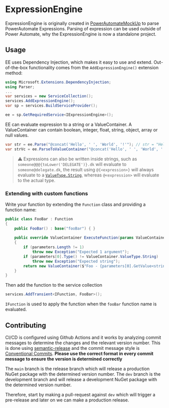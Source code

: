 ﻿# ExpressionEngine

ExpressionEngine is originally created in [PowerAutomateMockUp]() to parse PowerAutomate Expressions. Parsing of expression can be used outside of Power Automate, why the ExpressionEngine is now a standalone project.

## Usage
EE uses Dependency Injection, which makes it easy to use and extend. Out-of-the-box functionality comes from the `AddExpressionEngine()` extension method:

```c#
using Microsoft.Extensions.DependencyInjection;
using Parser;
...
var services = new ServiceCollection();
services.AddExpressionEngine();
var sp = services.BuildServiceProvider();

ee = sp.GetRequiredService<IExpressionEngine>();
```
EE can evaluate expression to a string or a ValueContainer. A ValueContainer can contain boolean, integer, float, string, object, array or null values.

```c#
var str = ee.Parse("@concat('Hello', ' ', 'World', '!'"); // str = "Hello World!"
var strVc = ee.ParseToValueContainer("@concat('Hello', ' ', 'World', '!'").GetValue<string>(); // str = "Hello World!"
```
> :warning: Expressions can also be written inside strings, such as `someone@@@{toLower('DELEGATE')}.dk` will evaluate to `someone@delegate.dk`, the result using `@{<expression>}` will always evaluate to a [`ValueType.String`](https://github.com/delegateas/ExpressionEngine/blob/18e1717658b82a17a9c50fe7a2c66f988605c80e/ExpressionEngine/ValueContainer.cs#L134), whereas `@<expression>` will evaluate to the actual type.

### Extending with custom functions
Write your function by extending the `Function` class and providing a function name:
````c#
public class FooBar : Function
{
    public FooBar() : base("fooBar") { }
    
    public override ValueContainer ExecuteFunction(params ValueContainer[] parameters)
    {
        if (parameters.Length != 1)
            throw new Exception("Expected 1 argument");
        if (parameters[0].Type() != ValueContainer.ValueType.String)
            throw new Exception("Expected string");
        return new ValueContainer($"Foo - {parameters[0].GetValue<string>()} - Bar");
    }
}
````
Then add the function to the service collection
```c#
services.AddTransient<IFunction, FooBar>();
```
`IFunction` is used to apply the function when the `fooBar` function name is evaluated.

## Contributing
CI/CD is configured using Github Actions and it works by analyzing commit messages to determine the changes and the relevant version number. This is done using [semantic-release](https://github.com/semantic-release/semantic-release) and the commit message style is [Conventional Commits](https://www.conventionalcommits.org/en/v1.0.0/).
**Please use the correct format in every commit message to ensure the version is determined correctly**

The `main` branch is the release branch which will release a production NuGet package with the determined version number.
The `dev` branch is the development branch and will release a development NuGet package with the determined version number.

Therefore, start by making a pull-request against `dev` which will trigger a pre-release and later on we can make a production release.


